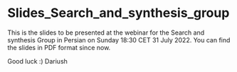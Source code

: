 # Slides_Search_and_synthesis_group
This is the slides to be presented at the webinar for the Search and synthesis Group in Persian on Sunday 18:30 CET 31 July 2022.
You can find the slides in PDF format since now.


Good luck :)
Dariush
